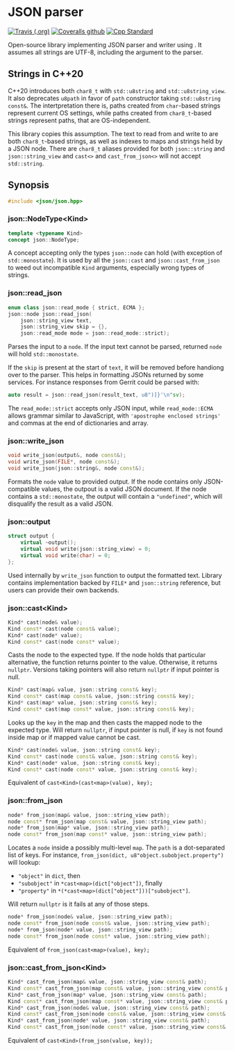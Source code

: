 # JSON parser

[![Travis (.org)][Travis badge]][Travis]
[![Coveralls github][Coveralls badge]][Coveralls]
[![Cpp Standard][20-badge]][20]

Open-source library implementing JSON parser and writer using . It assumes all strings are UTF-8, including the argument to the parser.

## Strings in C++20

C++20 introduces both `char8_t` with `std::u8string` and `std::u8string_view`. It also deprecates `u8path` in favor of `path` constructor taking `std::u8string const&`. The intertpretation there is, paths created from `char`-based strings represent current OS settings, while paths created from `char8_t`-based strings represent paths, that are OS-independent.

This library copies this assumption. The text to read from and write to are both `char8_t`-based strings, as well as indexes to maps and strings held by a JSON node. There are `char8_t` aliases provided for both `json::string` and `json::string_view` and `cast<>` and `cast_from_json<>` will not accept `std::string`.

## Synopsis

```cpp
#include <json/json.hpp>
```

### json::NodeType&lt;Kind&gt;

```cpp
template <typename Kind>
concept json::NodeType;
```

A concept accepting only the types `json::node` can hold (with exception of `std::monostate`). It is used by all the `json::cast` and `json::cast_from_json` to weed out incompatible `Kind` arguments, especially wrong types of strings.

### json::read_json

```cpp
enum class json::read_mode { strict, ECMA };
json::node json::read_json(
    json::string_view text,
    json::string_view skip = {},
    json::read_mode mode = json::read_mode::strict);
```

Parses the input to a `node`. If the input text cannot be parsed, returned `node` will hold `std::monostate`.

If the `skip` is present at the start of `text`, it will be removed before handiong over to the parser. This helps in formatting JSONs returned by some services. For instance responses from Gerrit could be parsed with:

```cpp
auto result = json::read_json(result_text, u8")]}'\n"sv);
```

The `read_mode::strict` accepts only JSON input, while `read_mode::ECMA` allows grammar similar to JavaScript, with `'apostrophe enclosed strings'` and commas at the end of dictionaries and array.

### json::write_json

```cpp
void write_json(output&, node const&);
void write_json(FILE*, node const&);
void write_json(json::string&, node const&);
```

Formats the `node` value to provided output. If the node contains only JSON-compatible values, the outpout is a valid JSON document. If the node contains a `std::monostate`, the output will contain a `"undefined"`, which will disqualify the result as a valid JSON.

### json::output

```cpp
struct output {
    virtual ~output();
    virtual void write(json::string_view) = 0;
    virtual void write(char) = 0;
};
```

Used internally by `write_json` function to output the formatted text. Library contains implementation backed by `FILE*` and `json::string` reference, but users can provide their own backends.

### json::cast&lt;Kind&gt;

```cpp
Kind* cast(node& value);
Kind const* cast(node const& value);
Kind* cast(node* value);
Kind const* cast(node const* value);
```

Casts the node to the expected type. If the node holds that particular alternative, the function returns pointer to the value. Otherwise, it returns `nullptr`. Versions taking pointers will also return `nullptr` if input pointer is null.

```cpp
Kind* cast(map& value, json::string const& key);
Kind const* cast(map const& value, json::string const& key);
Kind* cast(map* value, json::string const& key);
Kind const* cast(map const* value, json::string const& key);
```

Looks up the `key` in the map and then casts the mapped node to the expected type. Will return `nullptr`, if input pointer is null, if `key` is not found inside map or if mapped value cannot be cast.

```cpp
Kind* cast(node& value, json::string const& key);
Kind const* cast(node const& value, json::string const& key);
Kind* cast(node* value, json::string const& key);
Kind const* cast(node const* value, json::string const& key);
```

Equivalent of `cast<Kind>(cast<map>(value), key);`

### json::from_json

```cpp
node* from_json(map& value, json::string_view path);
node const* from_json(map const& value, json::string_view path);
node* from_json(map* value, json::string_view path);
node const* from_json(map const* value, json::string_view path);
```

Locates a `node` inside a possibly multi-level `map`. The `path` is a dot-separated list of keys. For instance, `from_json(dict, u8"object.subobject.property")` will lookup:

- `"object"` in `dict`, then
- `"subobject"` in `*cast<map>(dict["object"])`, finally
- `"property"` in `*(*cast<map>(dict["object"]))["subobject"]`.

Will return `nullptr` is it fails at any of those steps.

```cpp
node* from_json(node& value, json::string_view path);
node const* from_json(node const& value, json::string_view path);
node* from_json(node* value, json::string_view path);
node const* from_json(node const* value, json::string_view path);
```

Equivalent of `from_json(cast<map>(value), key);`

### json::cast_from_json&lt;Kind&gt;

```cpp
Kind* cast_from_json(map& value, json::string_view const& path);
Kind const* cast_from_json(map const& value, json::string_view const& path);
Kind* cast_from_json(map* value, json::string_view const& path);
Kind const* cast_from_json(map const* value, json::string_view const& path);
Kind* cast_from_json(node& value, json::string_view const& path);
Kind const* cast_from_json(node const& value, json::string_view const& path);
Kind* cast_from_json(node* value, json::string_view const& path);
Kind const* cast_from_json(node const* value, json::string_view const& path);
```

Equivalent of `cast<Kind>(from_json(value, key));`

[Travis badge]: https://img.shields.io/travis/mbits-libs/libmstch-json?style=flat-square
[Travis]: https://travis-ci.org/mbits-libs/libmstch-json "Travis-CI"
[Coveralls badge]: https://img.shields.io/coveralls/github/mbits-libs/libmstch-json?style=flat-square
[Coveralls]: https://coveralls.io/github/mbits-libs/libmstch-json "Coveralls"
[20-badge]: https://img.shields.io/badge/C%2B%2B-20-informational?style=flat-square
[20]: https://en.wikipedia.org/wiki/C%2B%2B20 "Wikipedia C++20"

